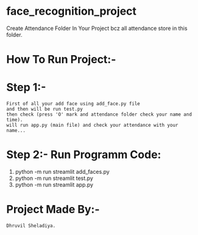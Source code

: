 # face_recognition_project

Create Attendance Folder In Your Project bcz all attendance store in this folder.

# How To Run Project:-
# Step 1:-
    First of all your add face using add_face.py file
    and then will be run test.py 
    then check (press 'O' mark and attendance folder check your name and time).
    will run app.py (main file) and check your attendance with your name... 

# Step 2:- Run Programm Code:
1. python -m run streamlit add_faces.py
2. python -m run streamlit test.py
3. python -m run streamlit app.py  

# Project Made By:- 
    Dhruvil Sheladiya.
